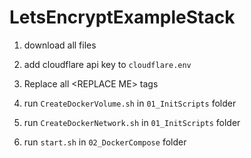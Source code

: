 # LetsEncryptExampleStack

1) download all files

1) add cloudflare api key to `cloudflare.env`

1) Replace all \<REPLACE ME\> tags

1) run `CreateDockerVolume.sh` in `01_InitScripts` folder

1) run `CreateDockerNetwork.sh` in `01_InitScripts` folder

1) run `start.sh` in `02_DockerCompose` folder